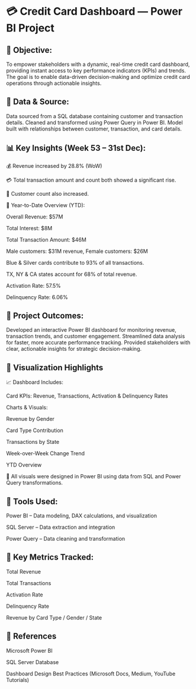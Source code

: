 # 💳 Credit Card Dashboard — Power BI Project

## 📌 Objective:

To empower stakeholders with a dynamic, real-time credit card dashboard, providing instant access to key performance indicators (KPIs) and trends.
The goal is to enable data-driven decision-making and optimize credit card operations through actionable insights.

## 🧾 Data & Source:

Data sourced from a SQL database containing customer and transaction details.
Cleaned and transformed using Power Query in Power BI.
Model built with relationships between customer, transaction, and card details.

## 📊 Key Insights (Week 53 – 31st Dec):

💰 Revenue increased by 28.8% (WoW)

💳 Total transaction amount and count both showed a significant rise.

👥 Customer count also increased.

🧾 Year-to-Date Overview (YTD):

Overall Revenue: $57M

Total Interest: $8M

Total Transaction Amount: $46M

Male customers: $31M revenue, Female customers: $26M

Blue & Silver cards contribute to 93% of all transactions.

TX, NY & CA states account for 68% of total revenue.

Activation Rate: 57.5%

Delinquency Rate: 6.06%

## 🧠 Project Outcomes:

Developed an interactive Power BI dashboard for monitoring revenue, transaction trends, and customer engagement.
Streamlined data analysis for faster, more accurate performance tracking.
Provided stakeholders with clear, actionable insights for strategic decision-making.

## 🧩 Visualization Highlights
📈 Dashboard Includes:

Card KPIs: Revenue, Transactions, Activation & Delinquency Rates

Charts & Visuals:

Revenue by Gender

Card Type Contribution

Transactions by State

Week-over-Week Change Trend

YTD Overview

📸 All visuals were designed in Power BI using data from SQL and Power Query transformations.

## 🧾 Tools Used:

Power BI – Data modeling, DAX calculations, and visualization

SQL Server – Data extraction and integration

Power Query – Data cleaning and transformation

## 🧠 Key Metrics Tracked:

Total Revenue

Total Transactions

Activation Rate

Delinquency Rate

Revenue by Card Type / Gender / State

## 🔗 References

Microsoft Power BI

SQL Server Database

Dashboard Design Best Practices (Microsoft Docs, Medium, YouTube Tutorials)


